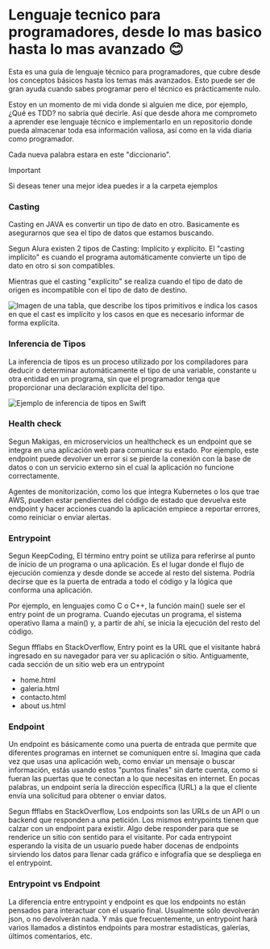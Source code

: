 # Lenguaje tecnico para programadores, desde lo mas basico hasta lo mas avanzado 😊

Esta es una guía de lenguaje técnico para programadores, que cubre desde los conceptos básicos hasta los temas más avanzados. Esto puede ser de gran ayuda cuando sabes programar pero el técnico es prácticamente nulo.

Estoy en un momento de mi vida donde si alguien me dice, por ejemplo, ¿Qué es TDD? no sabría qué decirle. Así que desde ahora me comprometo a aprender ese lenguaje técnico e implementarlo en un repositorio donde pueda almacenar toda esa información valiosa, así como en la vida diaria como programador.

Cada nueva palabra estara en este "diccionario".

> [!IMPORTANT]
> Si deseas tener una mejor idea puedes ir a la carpeta ejemplos

### Casting

Casting en JAVA es convertir un tipo de dato en otro. Basicamente es asegurarnos que sea el tipo de datos que estamos buscando.

Segun Alura existen 2 tipos de Casting: Implícito y explícito. El "casting implícito" es cuando el programa automáticamente convierte un tipo de dato en otro si son compatibles.

Mientras que el casting "explícito" se realiza cuando el tipo de dato de origen es incompatible con el tipo de dato de destino.

![Imagen de una tabla, que describe los tipos primitivos e indica los casos en que el cast es implícito y  los casos en que es necesario informar de forma explícita.](https://cdn3.gnarususercontent.com.br/2023-java/psm-img1.png)

### Inferencia de Tipos

La inferencia de tipos es un proceso utilizado por los compiladores para deducir o determinar automáticamente el tipo de una variable, constante u otra entidad en un programa, sin que el programador tenga que proporcionar una declaración explícita del tipo.

![Ejemplo de inferencia de tipos en Swift](https://www.lafactoriaapple.com/img/ciencias-de-la-computacion/inferencia-de-tipos-01.jpg)

### Health check

Segun Makigas, en microservicios un healthcheck es un endpoint que se integra en una aplicación web para comunicar su estado. Por ejemplo, este endpoint puede devolver un error si se pierde la conexión con la base de datos o con un servicio externo sin el cual la aplicación no funcione correctamente.

Agentes de monitorización, como los que integra Kubernetes o los que trae AWS, pueden estar pendientes del código de estado que devuelva este endpoint y hacer acciones cuando la aplicación empiece a reportar errores, como reiniciar o enviar alertas.

### Entrypoint

Segun KeepCoding, El término entry point se utiliza para referirse al punto de inicio de un programa o una aplicación. Es el lugar donde el flujo de ejecución comienza y desde donde se accede al resto del sistema. Podría decirse que es la puerta de entrada a todo el código y la lógica que conforma una aplicación.

Por ejemplo, en lenguajes como C o C++, la función main() suele ser el entry point de un programa. Cuando ejecutas un programa, el sistema operativo llama a main() y, a partir de ahí, se inicia la ejecución del resto del código.

Segun ffflabs en StackOverflow, Entry point es la URL que el visitante habrá ingresado en su navegador para ver su aplicación o sitio. Antiguamente, cada sección de un sitio web era un entrypoint

- home.html
- galeria.html
- contacto.html
- about us.html

### Endpoint

Un endpoint es básicamente como una puerta de entrada que permite que diferentes programas en internet se comuniquen entre sí. Imagina que cada vez que usas una aplicación web, como enviar un mensaje o buscar información, estás usando estos "puntos finales" sin darte cuenta, como si fueran las puertas que te conectan a lo que necesitas en internet. En pocas palabras, un endpoint sería la dirección específica (URL) a la que el cliente envía una solicitud para obtener o enviar datos.

Segun ffflabs en StackOverflow, Los endpoints son las URLs de un API o un backend que responden a una petición. Los mismos entrypoints tienen que calzar con un endpoint para existir. Algo debe responder para que se renderice un sitio con sentido para el visitante. Por cada entrypoint esperando la visita de un usuario puede haber docenas de endpoints sirviendo los datos para llenar cada gráfico e infografía que se despliega en el entrypoint.

### Entrypoint vs Endpoint

La diferencia entre entrypoint y endpoint es que los endpoints no están pensados para interactuar con el usuario final. Usualmente sólo devolverán json, o no devolverán nada. Y más que frecuentemente, un entrypoint hará varios llamados a distintos endpoints para mostrar estadísticas, galerías, últimos comentarios, etc.
